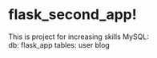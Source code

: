 # flask_second_app!
This is project for increasing skills
MySQL:	
	db:		flask_app
    tables:	user
           	blog
